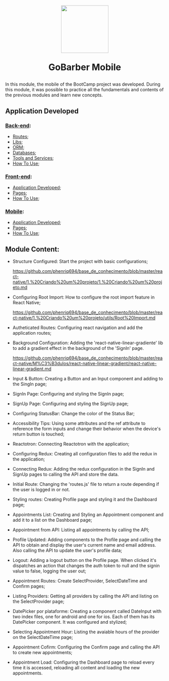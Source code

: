 <h1 align="center">
  <img 
    alt="" src="https://user-images.githubusercontent.com/54601930/87108108-d9208b80-c237-11ea-980a-442177a97f2d.png" 
    width="150px"
  />

  <p>
    GoBarber Mobile
  </p>
</h1>

In this module, the mobile of the BootCamp project was developed. During this module, it was possible to practice all the fundamentals and contents of the previous modules and learn new concepts.

## Application Developed

### [Back-end][backend]:
- [Routes][routes];
- [Libs][libs];
- [ORM][orm];
- [Databases][databases];
- [Tools and Services][tools&services];
- [How To Use][howToUse];

[backend]: https://github.com/phenriq694/GoStack_Modulos/tree/goStack_modulos_2019/module10/backend
[routes]: https://github.com/phenriq694/GoStack_Modulos/tree/goStack_modulos_2019/module10/backend#routes
[libs]: https://github.com/phenriq694/GoStack_Modulos/tree/goStack_modulos_2019/module10/backend#libs
[orm]: https://github.com/phenriq694/GoStack_Modulos/tree/goStack_modulos_2019/module10/backend#orm
[databases]: https://github.com/phenriq694/GoStack_Modulos/tree/goStack_modulos_2019/module10/backend#databases
[tools&services]: https://github.com/phenriq694/GoStack_Modulos/tree/goStack_modulos_2019/module10/backend#tools-and-services
[howToUse]: https://github.com/phenriq694/GoStack_Modulos/tree/goStack_modulos_2019/module10/backend#information_source-how-to-use

### [Front-end][frontend]:
- [Application Developed][application];
- [Pages][pages];
- [How To Use][howToUse];

[frontend]: https://github.com/phenriq694/GoStack_Modulos/tree/goStack_modulos_2019/module10/frontend
[application]: https://github.com/phenriq694/GoStack_Modulos/tree/goStack_modulos_2019/module10/frontend#application-developed
[pages]: https://github.com/phenriq694/GoStack_Modulos/tree/goStack_modulos_2019/module10/frontend#pages
[howToUse]: https://github.com/phenriq694/GoStack_Modulos/tree/goStack_modulos_2019/module10/frontend#information_source-how-to-use

### [Mobile][mobile]:
- [Application Developed][application];
- [Pages][pages];
- [How To Use][howToUse];

[mobile]: https://github.com/phenriq694/GoStack_Modulos/tree/goStack_modulos_2019/module10/mobile
[application]: https://github.com/phenriq694/GoStack_Modulos/tree/goStack_modulos_2019/module10/mobile#application-developed
[pages]: https://github.com/phenriq694/GoStack_Modulos/tree/goStack_modulos_2019/module10/mobile#pages
[howToUse]: https://github.com/phenriq694/GoStack_Modulos/tree/goStack_modulos_2019/module10/mobile#information_source-how-to-use

## Module Content:
- Structure Configured: Start the project with basic configurations;

  https://github.com/phenriq694/base_de_conhecimento/blob/master/react-native/1.%20Criando%20um%20projeto/1.%20Criando%20um%20projeto.md

- Configuring Root Import: How to configure the root import feature in React Native;

  https://github.com/phenriq694/base_de_conhecimento/blob/master/react-native/1.%20Criando%20um%20projeto/utils/Root%20Import.md

- Autheticated Routes: Configuring react navigation and add the application routes;

- Background Configuration: Adding the 'react-native-linear-gradiente' lib to add a gradient effect in the background of the 'SignIn' page. 

  https://github.com/phenriq694/base_de_conhecimento/blob/master/react-native/M%C3%B3dulos/react-native-linear-gradient/react-native-linear-gradient.md

- Input & Button: Creating a Button and an Input component and adding to the SingIn page; 

- SignIn Page: Configuring and styling the SignIn page;

- SignUp Page: Configuring and styling the SignUp page;

- Configuring StatusBar: Change the color of the Status Bar;

- Accessibility Tips: Using some attributes and the ref attribute to reference the form inputs and change their behavior when the device's return button is touched;

- Reactotron: Connecting Reactotron with the application;

- Configuring Redux: Creating all configuration files to add the redux in the application; 

- Connecting Redux: Adding the redux configuration in the SignIn and SignUp pages to calling the API and store the data. 

- Initial Route: Changing the 'routes.js' file to return a route depending if the user is logged in or not. 

- Styling routes: Creating Profile page and styling it and the Dashboard page;

- Appointments List: Creating and Styling an Appointment component and add it to a list on the Dashboard page;

- Appointment from API: Listing all appointments by calling the API; 

- Profile Updated: Adding components to the Profile page and calling the API to obtain and display the user's current name and email address. Also calling the API to update the user's profile data;
                 
- Logout: Adding a logout button on the Profile page. When clicked it's dispatches an action that changes the auth token to null and the signin value to false, logging the user out;

- Appointment Routes: Create SelectProvider, SelectDateTime and Confirm pages; 

- Listing Providers: Getting all providers by calling the API and listing on the SelectProvider page;

- DatePicker por plataforme: Creating a component called DateInput with two index files, one for android and one for ios. Each of them has its DatePicker component. It was configured and stylized; 

- Selecting Appointment Hour: Listing the avaiable hours of the provider on the SelectDateTime page;

- Appointment Cofirm: Configuring the Confirm page and calling the API to create new appointments;

- Appointment Load: Configuring the Dashboard page to reload every time it is accessed, reloading all content and loading the new appointments. 
